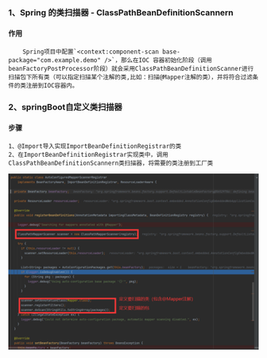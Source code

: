### 1、Spring 的类扫描器 - ClassPathBeanDefinitionScannern

#### 作用

```
	Spring项目中配置`<context:component-scan base-package="com.example.demo" />`，那么在IOC 容器初始化阶段（调用beanFactoryPostProcessor阶段）就会采用ClassPathBeanDefinitionScanner进行扫描包下所有类（可以指定扫描某个注解的类,比如：扫描@Mapper注解的类），并将符合过滤条件的类注册到IOC容器内。
```



### 2、springBoot自定义类扫描器

#### 步骤

```
1、@Import导入实现ImportBeanDefinitionRegistrar的类
2、在ImportBeanDefinitionRegistrar实现类中，调用ClassPathBeanDefinitionScannern类扫描器，将需要的类注册到工厂类
```

![扫描器](.\image\扫描器.png)